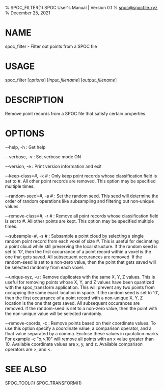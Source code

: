 % SPOC\_FILTER(1) SPOC User's Manual | Version 0.1
% spoc@spocfile.xyz
% December 25, 2021

# NAME

spoc\_filter - Filter out points from a SPOC file

# USAGE

spoc\_filter [*options*] [*input_filename*] [*output_filename*]

# DESCRIPTION

Remove point records from a SPOC file that satisfy certain properties

# OPTIONS

\-\-help, -h
:   Get help

\-\-verbose, -v
:   Set verbose mode ON

\-\-version, -e
:   Print version information and exit

\-\-keep-class=*#*, -k *#*
:   Only keep point records whose classification field is set to *#*.
    All other point records are removed. This option may be specified
    multiple times.

\-\-random-seed=*#*, -a *#*
:   Set the random seed. This seed will determine the order of random
    operations like subsampling and filtering out non-unique values.

\-\-remove-class=*#*, -r *#*
:   Remove all point records whose classification field is set to *#*.
    All other points are kept. This option may be specified multiple
    times.

\-\-subsample=*#*, -s *#*
:   Subsample a point cloud by selecting a single random point record
    from each voxel of size *#*. This is useful for decimating a point
    cloud while still preserving the local structure. If the random seed
    is set to '0', then the first occurrance of a point record within a
    voxel is the one that gets saved. All subsequent occurances are
    removed. If the random-seed is set to a non-zero value, then the
    point that gets saved will be selected randomly from each voxel.

\-\-unique-xyz, -u
:   Remove duplicates with the same X, Y, Z values. This is useful for
    removing points whose X, Y, and Z values have been quantized with the
    spoc_transform application. This will prevent any two points from
    occupying the same exact location in space. If the random seed is
    set to '0', then the first occurrance of a point record with a
    non-unique X, Y, Z location is the one that gets saved. All
    subsequent occurances are removed. If the random-seed is set to a
    non-zero value, then the point with the non-unique value will be
    selected randomly.

\-\-remove-coords, -c
:   Remove points based on their coordinate values. To use this option
	specify a coordinate value, a comparison operator, and a float value
	separated by a comma. Enclose these values in quotation marks. For
    example -c "x,>,10" will remove all points with an x value greater
    than 10. Available coordinate values are x, y, and z. Available
    comparison operators are >, and <.

# SEE ALSO

SPOC\_TOOL(1)
SPOC\_TRANSFORM(1)
